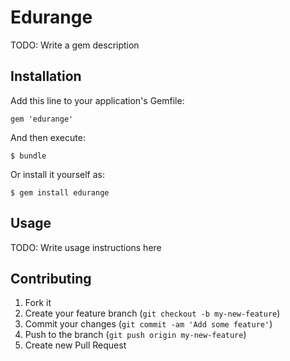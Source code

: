# Edurange

TODO: Write a gem description

## Installation

Add this line to your application's Gemfile:

    gem 'edurange'

And then execute:

    $ bundle

Or install it yourself as:

    $ gem install edurange

## Usage

TODO: Write usage instructions here

## Contributing

1. Fork it
2. Create your feature branch (`git checkout -b my-new-feature`)
3. Commit your changes (`git commit -am 'Add some feature'`)
4. Push to the branch (`git push origin my-new-feature`)
5. Create new Pull Request
